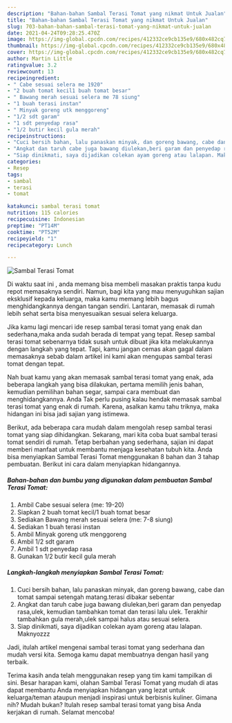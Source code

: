 ```yaml
---
description: "Bahan-bahan Sambal Terasi Tomat yang nikmat Untuk Jualan"
title: "Bahan-bahan Sambal Terasi Tomat yang nikmat Untuk Jualan"
slug: 703-bahan-bahan-sambal-terasi-tomat-yang-nikmat-untuk-jualan
date: 2021-04-24T09:28:25.470Z
image: https://img-global.cpcdn.com/recipes/412332ce9cb135e9/680x482cq70/sambal-terasi-tomat-foto-resep-utama.jpg
thumbnail: https://img-global.cpcdn.com/recipes/412332ce9cb135e9/680x482cq70/sambal-terasi-tomat-foto-resep-utama.jpg
cover: https://img-global.cpcdn.com/recipes/412332ce9cb135e9/680x482cq70/sambal-terasi-tomat-foto-resep-utama.jpg
author: Martin Little
ratingvalue: 3.2
reviewcount: 13
recipeingredient:
- " Cabe sesuai selera me 1920"
- "2 buah tomat kecil1 buah tomat besar"
- " Bawang merah sesuai selera me 78 siung"
- "1 buah terasi instan"
- " Minyak goreng utk menggoreng"
- "1/2 sdt garam"
- "1 sdt penyedap rasa"
- "1/2 butir kecil gula merah"
recipeinstructions:
- "Cuci bersih bahan, lalu panaskan minyak, dan goreng bawang, cabe dan tomat sampai setengah matang.terasi dibakar sebentar"
- "Angkat dan taruh cabe juga bawang diulekan,beri garam dan penyedap rasa,ulek, kemudian tambahkan tomat dan terasi lalu ulek. Terakhir tambahkan gula merah,ulek sampai halus atau sesuai selera."
- "Siap dinikmati, saya dijadikan colekan ayam goreng atau lalapan. Maknyozzz"
categories:
- Resep
tags:
- sambal
- terasi
- tomat

katakunci: sambal terasi tomat 
nutrition: 115 calories
recipecuisine: Indonesian
preptime: "PT14M"
cooktime: "PT52M"
recipeyield: "1"
recipecategory: Lunch

---
```



![Sambal Terasi Tomat](https://img-global.cpcdn.com/recipes/412332ce9cb135e9/680x482cq70/sambal-terasi-tomat-foto-resep-utama.jpg)

Di waktu  saat ini , anda memang bisa membeli masakan praktis tanpa kudu repot memasaknya sendiri. Namun, bagi kita yang mau menyuguhkan sajian eksklusif kepada keluarga, maka kamu memang lebih bagus menghidangkannya dengan tangan sendiri. Lantaran, memasak di rumah lebih sehat serta bisa menyesuaikan sesuai selera keluarga.

Jika kamu lagi mencari ide resep sambal terasi tomat yang enak dan sederhana,maka anda sudah berada di tempat yang tepat. Resep sambal terasi tomat  sebenarnya tidak susah untuk dibuat jika kita melakukannya dengan langkah yang tepat. Tapi, kamu jangan cemas akan gagal dalam memasaknya 
sebab dalam artikel ini kami akan mengupas sambal terasi tomat dengan tepat.  



Nah buat kamu yang akan memasak sambal terasi tomat yang enak, ada beberapa langkah yang bisa dilakukan, pertama memilih jenis bahan, kemudian pemilihan bahan segar, sampai cara membuat dan menghidangkannya. Anda Tak perlu pusing kalau hendak memasak sambal terasi tomat yang enak di rumah. Karena, asalkan kamu  tahu triknya, maka hidangan ini bisa jadi sajian yang istimewa.

Berikut, ada beberapa cara mudah dalam mengolah resep sambal terasi tomat yang siap dihidangkan. Sekarang, mari kita coba buat sambal terasi tomat sendiri di rumah. Tetap berbahan yang sederhana, sajian ini dapat memberi manfaat untuk membantu menjaga kesehatan tubuh kita. Anda bisa menyiapkan Sambal Terasi Tomat menggunakan 8 bahan dan 3 tahap pembuatan. Berikut ini cara dalam menyiapkan hidangannya.

<!--inarticleads1-->

##### Bahan-bahan dan bumbu yang digunakan dalam pembuatan Sambal Terasi Tomat:

1. Ambil  Cabe sesuai selera (me: 19-20)
1. Siapkan 2 buah tomat kecil/1 buah tomat besar
1. Sediakan  Bawang merah sesuai selera (me: 7-8 siung)
1. Sediakan 1 buah terasi instan
1. Ambil  Minyak goreng utk menggoreng
1. Ambil 1/2 sdt garam
1. Ambil 1 sdt penyedap rasa
1. Gunakan 1/2 butir kecil gula merah




<!--inarticleads2-->

##### Langkah-langkah menyiapkan Sambal Terasi Tomat:

1. Cuci bersih bahan, lalu panaskan minyak, dan goreng bawang, cabe dan tomat sampai setengah matang.terasi dibakar sebentar
1. Angkat dan taruh cabe juga bawang diulekan,beri garam dan penyedap rasa,ulek, kemudian tambahkan tomat dan terasi lalu ulek. Terakhir tambahkan gula merah,ulek sampai halus atau sesuai selera.
1. Siap dinikmati, saya dijadikan colekan ayam goreng atau lalapan. Maknyozzz




Jadi, itulah artikel mengenai  sambal terasi tomat  yang sederhana dan mudah versi kita. Semoga kamu dapat membuatnya dengan hasil yang terbaik. 

Terima kasih anda telah menggunakan resep yang tim kami tampilkan di sini. Besar harapan kami, olahan  Sambal Terasi Tomat yang mudah di atas dapat membantu Anda menyiapkan hidangan yang lezat untuk keluarga/teman ataupun menjadi inspirasi untuk berbisnis kuliner. Gimana nih? Mudah bukan? Itulah resep sambal terasi tomat yang bisa Anda kerjakan di rumah. Selamat mencoba!

